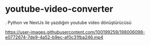 # youtube-video-converter
.
Python ve NextJs ile yazdığım youtube video dönüştürücüsü


https://user-images.githubusercontent.com/100199259/198006098-e0772674-7de9-4a52-b9ec-af0c31fba246.mp4



